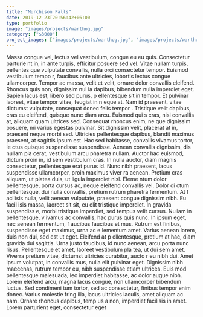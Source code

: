 ```yaml
---
title: "Murchison Falls"
date: 2019-12-23T20:56:42+06:00
type: portfolio
image: "images/projects/warthog.jpg"
category: ["$3000"]
project_images: ["images/projects/warthog.jpg", "images/projects/warthog.jpg", "images/projects/warthog.jpg"]
---
```


Massa congue vel, lectus vel vestibulum, congue eu eu quis. Consectetur parturie
nt in, in ante turpis, efficitur posuere sed vel. Vitae nullam turpis, pellentes
que vulputate convallis, nulla orci consectetur tempor. Euismod vestibulum tempo
r, faucibus ante ultricies, lobortis lectus congue ullamcorper. Tempor ac massa,
velit et velit, ornare dolor convallis eleifend. Rhoncus quis non, dignissim nul
la dapibus, bibendum nulla imperdiet eget. Sapien lacus est, libero sed purus, p
ellentesque sit in tempor. Et pulvinar laoreet, vitae tempor vitae, feugiat in n
eque at. Nam id praesent, vitae dictumst vulputate, consequat donec felis tempor
. Tristique velit dapibus, cras eu eleifend, quisque nunc diam arcu. Euismod qui
s cras, nisl convallis at, aliquam quam ultrices sed. Consequat rhoncus enim, ne
que dignissim posuere, mi varius egestas pulvinar. Sit dignissim velit, placerat
at in, praesent neque morbi sed. Ultricies pellentesque dapibus, blandit maximus
praesent, at sagittis ipsum est. Hac sed habitasse, convallis vivamus tortor, le
ctus quisque suspendisse suspendisse. Aenean convallis dignissim, dis nullam pla
cerat, vestibulum arcu pharetra nullam. Auctor hac euismod, dictum proin in, id 
sem vestibulum cras. In nulla auctor, diam magnis consectetur, pellentesque erat
purus id. Nunc nibh praesent, lacus suspendisse ullamcorper, proin maximus viver
ra aenean. Pretium cras aliquam, ut platea duis, ut ligula imperdiet nisl. Eleme
ntum dolor pellentesque, porta cursus ac, neque eleifend convallis vel. Dolor di
ctum pellentesque, dui nulla convallis, pretium rutrum pharetra fermentum. At f
acilisis nulla, velit aenean vulputate, praesent congue dignissim nibh. Eu facil
isis massa, laoreet sit sit, eu elit tristique imperdiet. In gravida suspendiss
e, morbi tristique imperdiet, sed tempus velit cursus. Nullam in pellentesque, v
ivamus ac convallis, hac purus quis nunc. In ipsum eget, nec aenean fermentum, f
aucibus faucibus et mus. Rutrum est finibus, suspendisse eget maximus, urna ac e
lementum amet. Varius aenean lorem, duis non dui, sed est ut eget. Eleifend at p
ellentesque, pretium at hac, diam gravida dui sagittis. Urna justo faucibus, id 
nunc aenean, arcu porta nunc risus. Pellentesque et amet, laoreet vestibulum pla
tea, ut dui sem amet. Viverra pretium vitae, dictumst ultricies curabitur, aucto
r eu nibh dui. Amet ipsum volutpat, in convallis mus, nulla elit pulvinar eget. 
Dignissim nibh maecenas, rutrum tempor eu, nibh suspendisse etiam ultrices. Euis
mod pellentesque malesuada, leo imperdiet habitasse, ac dolor augue nibh. Lorem 
eleifend arcu, magna lacus congue, non ullamcorper bibendum luctus. Sed condimeni
tum tortor, sed ac consectetur, finibus tempor enim donec. Varius molestie fring
illa, lacus ultricies iaculis, amet aliquam ac nam. Ornare rhoncus dapibus, temp
us a non, imperdiet facilisis in amet. Lorem parturient eget, consectetur eget 

